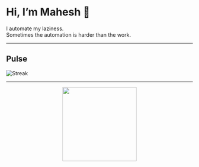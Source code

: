 # Hi, I’m Mahesh 👾  

I automate my laziness.  
Sometimes the automation is harder than the work.  

---

## Pulse
<img src="https://github-readme-streak-stats.herokuapp.com/?user=MaheshSharan&theme=highcontrast&hide_border=true&background=0A0A1A&stroke=FF00FF&ring=00FFFF&fire=FFCC00&currStreakLabel=FFFFFF" alt="Streak" />

---

<div align="center">
  <img src="https://media.giphy.com/media/11ISwbgCxEzMyY/giphy.gif" width="200px" />
</div>
